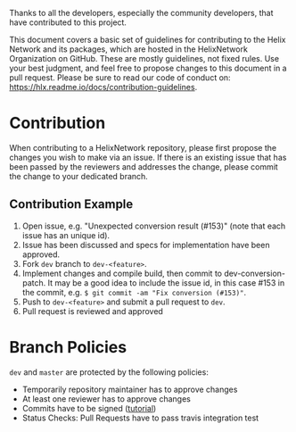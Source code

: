Thanks to all the developers, especially the community developers, that have contributed to this project.

This document covers a basic set of guidelines for contributing to the Helix Network and its packages, which are hosted in the HelixNetwork Organization on GitHub. These are mostly guidelines, not fixed rules. Use your best judgment, and feel free to propose changes to this document in a pull request.
Please be sure to read our code of conduct on: https://hlx.readme.io/docs/contribution-guidelines.

# Contribution

When contributing to a HelixNetwork repository, please first propose the changes you wish to make via an issue. If there is an existing issue that has been passed by the reviewers and addresses the change, please commit the change to your dedicated branch.

## Contribution Example

1. Open issue, e.g. "Unexpected conversion result (#153)" (note that each issue has an unique id).
2. Issue has been discussed and specs for implementation have been approved.
3. Fork `dev` branch to `dev-<feature>`.
4. Implement changes and compile build, then commit to dev-conversion-patch. It may be a good idea to include the issue id, in this case #153 in the commit, e.g. `$ git commit -am "Fix conversion (#153)"`.
5. Push to `dev-<feature>` and submit a pull request to `dev`.
6. Pull request is reviewed and approved

# Branch Policies
`dev` and `master` are protected by the following policies:
- Temporarily repository maintainer has to approve changes
- At least one reviewer has to approve changes
- Commits have to be signed ([tutorial](https://help.github.com/en/articles/signing-commits))
- Status Checks: Pull Requests have to pass travis integration test